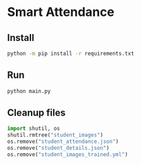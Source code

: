 # Smart Attendance

## Install
```sh
python -m pip install -r requirements.txt
```

## Run
```sh
python main.py
```

## Cleanup files
```python
import shutil, os
shutil.rmtree("student_images")
os.remove("student_attendance.json")
os.remove("student_details.json")
os.remove("student_images_trained.yml")
```
